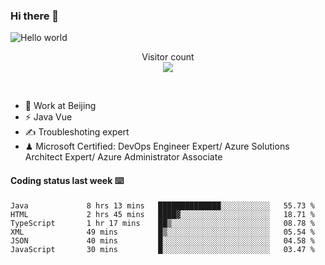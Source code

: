 ### Hi there 👋

<img src="https://raw.githubusercontent.com/sagar-viradiya/sagar-viradiya/master/resources/banner.png" alt="Hello world">
<p align="center"> 
  Visitor count<br/>
  <img src="https://profile-counter.glitch.me/youszoe/count.svg" />
</p>
<br/>

- 🍻 Work at Beijing 
- ⚡ Java Vue
- ✍️ Troubleshoting expert
- ♟  Microsoft Certified: DevOps Engineer Expert/ Azure Solutions Architect Expert/ Azure Administrator Associate

#### Coding status last week ⌨️

<!--START_SECTION:waka-->

```text
Java             8 hrs 13 mins   ██████████████░░░░░░░░░░░   55.73 %
HTML             2 hrs 45 mins   ████▓░░░░░░░░░░░░░░░░░░░░   18.71 %
TypeScript       1 hr 17 mins    ██▒░░░░░░░░░░░░░░░░░░░░░░   08.78 %
XML              49 mins         █▒░░░░░░░░░░░░░░░░░░░░░░░   05.54 %
JSON             40 mins         █░░░░░░░░░░░░░░░░░░░░░░░░   04.58 %
JavaScript       30 mins         █░░░░░░░░░░░░░░░░░░░░░░░░   03.47 %
```

<!--END_SECTION:waka-->

<br/>
<center><img src="http://ghchart.rshah.org/409ba5/yousazoe" alt="" /></center>


